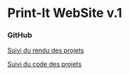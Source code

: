 # Print-It WebSite v.1

### GitHub
[Suivi du rendu des projets](https://boutzi.github.io/openclassrooms/)  

[Suivi du code des projets](https://github.com/Boutzi/openclassrooms/tree/main/integrateur-web)  